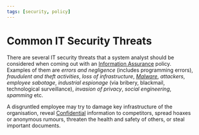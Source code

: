 ```yaml
---
tags: [security, policy]
---
```


# Common IT Security Threats

There are several IT security threats that a system analyst should be considered
when coming out with an [Information Assurance](202408141942.md) policy.
Examples of them are *errors and negligence* (includes programming errors),
*fraudulent and theft activities*, *loss of infrastructure*,
*[Malware](202301031611.md)*, *attackers*, *employee sabotage*, *industrial
espionage* (via bribery, blackmail, technological surveillance), *invasion of
privacy*, *social engineering*, *spamming* etc.

A disgruntled employee may try to damage key infrastructure of the organisation,
reveal [Confidential](202210022150.md) information to competitors, spread hoaxes
or anonymous rumours, threaten the health and safety of others, or steal
important documents.
